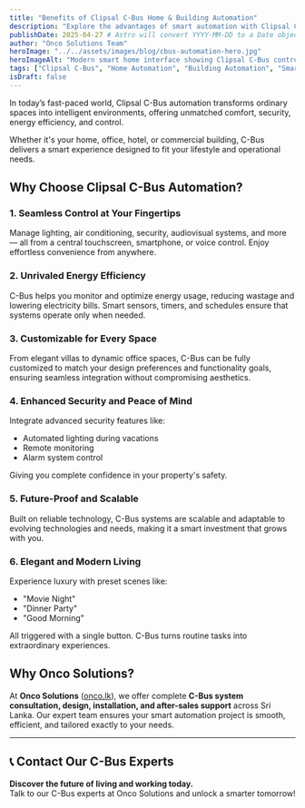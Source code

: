 ```yaml
---
title: "Benefits of Clipsal C-Bus Home & Building Automation"
description: "Explore the advantages of smart automation with Clipsal C-Bus systems in Sri Lanka, available through Onco Solutions."
publishDate: 2025-04-27 # Astro will convert YYYY-MM-DD to a Date object
author: "Onco Solutions Team"
heroImage: "../../assets/images/blog/cbus-automation-hero.jpg"
heroImageAlt: "Modern smart home interface showing Clipsal C-Bus controls"
tags: ["Clipsal C-Bus", "Home Automation", "Building Automation", "Smart Home", "Smart Building", "Energy Efficiency", "Onco Solutions", "Sri Lanka"]
isDraft: false
---
```



In today’s fast-paced world, Clipsal C-Bus automation transforms ordinary spaces into intelligent environments, offering unmatched comfort, security, energy efficiency, and control.

Whether it's your home, office, hotel, or commercial building, C-Bus delivers a smart experience designed to fit your lifestyle and operational needs.

## Why Choose Clipsal C-Bus Automation?

### 1. Seamless Control at Your Fingertips

Manage lighting, air conditioning, security, audiovisual systems, and more — all from a central touchscreen, smartphone, or voice control. Enjoy effortless convenience from anywhere.

### 2. Unrivaled Energy Efficiency

C-Bus helps you monitor and optimize energy usage, reducing wastage and lowering electricity bills. Smart sensors, timers, and schedules ensure that systems operate only when needed.

### 3. Customizable for Every Space

From elegant villas to dynamic office spaces, C-Bus can be fully customized to match your design preferences and functionality goals, ensuring seamless integration without compromising aesthetics.

### 4. Enhanced Security and Peace of Mind

Integrate advanced security features like:

- Automated lighting during vacations  
- Remote monitoring  
- Alarm system control  

Giving you complete confidence in your property's safety.

### 5. Future-Proof and Scalable

Built on reliable technology, C-Bus systems are scalable and adaptable to evolving technologies and needs, making it a smart investment that grows with you.

### 6. Elegant and Modern Living

Experience luxury with preset scenes like:

- "Movie Night"  
- "Dinner Party"  
- "Good Morning"  

All triggered with a single button. C-Bus turns routine tasks into extraordinary experiences.

## Why Onco Solutions?

At **Onco Solutions** ([onco.lk](https://onco.lk)), we offer complete **C-Bus system consultation, design, installation, and after-sales support** across Sri Lanka. Our expert team ensures your smart automation project is smooth, efficient, and tailored exactly to your needs.

---

## 📞 Contact Our C-Bus Experts

**Discover the future of living and working today.**  
Talk to our C-Bus experts at Onco Solutions and unlock a smarter tomorrow!
